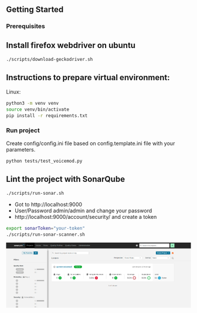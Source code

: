 ## Getting Started

### Prerequisites

## Install firefox webdriver on ubuntu 

```bash
./scripts/download-geckodriver.sh
```


## Instructions to prepare virtual environment:

Linux:

```bash
python3 -m venv venv
source venv/bin/activate
pip install -r requirements.txt
```

### Run project

Create config/config.ini file based on config.template.ini file with your parameters.

```bash
python tests/test_voicemod.py
```

## Lint the project with SonarQube

```bash
./scripts/run-sonar.sh
```

* Got to http://localhost:9000
* User/Password admin/admin and change your password
* http://localhost:9000/account/security/ and create a token
 
```bash
export sonarToken="your-token"
./scripts/run-sonar-scanner.sh
```
![sonar](images/sonar.png "SonarQube")
